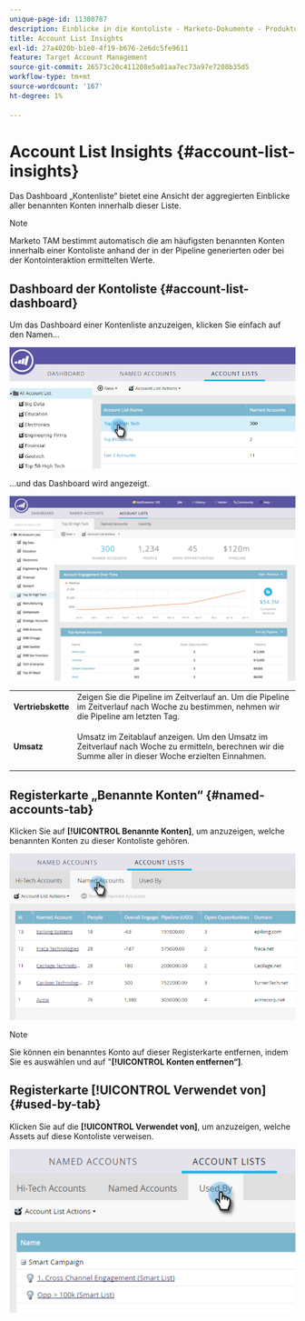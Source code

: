 ```yaml
---
unique-page-id: 11380787
description: Einblicke in die Kontoliste - Marketo-Dokumente - Produktdokumentation
title: Account List Insights
exl-id: 27a4020b-b1e0-4f19-b676-2e6dc5fe9611
feature: Target Account Management
source-git-commit: 26573c20c411208e5a01aa7ec73a97e7208b35d5
workflow-type: tm+mt
source-wordcount: '167'
ht-degree: 1%

---
```


# Account List Insights {#account-list-insights}

Das Dashboard „Kontenliste“ bietet eine Ansicht der aggregierten Einblicke aller benannten Konten innerhalb dieser Liste.

>[!NOTE]
>
>Marketo TAM bestimmt automatisch die am häufigsten benannten Konten innerhalb einer Kontoliste anhand der in der Pipeline generierten oder bei der Kontointeraktion ermittelten Werte.

## Dashboard der Kontoliste {#account-list-dashboard}

Um das Dashboard einer Kontenliste anzuzeigen, klicken Sie einfach auf den Namen…

![](assets/one-new.png)

…und das Dashboard wird angezeigt.

![](assets/two-new-1.png)

<table>
 <tbody>
  <tr>
   <td colspan="1"><strong><span class="uicontrol">Vertriebskette</span></strong></td>
   <td colspan="1">Zeigen Sie die Pipeline im Zeitverlauf an. Um die Pipeline im Zeitverlauf nach Woche zu bestimmen, nehmen wir die Pipeline am letzten Tag.</td>
  </tr>
  <tr>
   <td><strong><span class="uicontrol">Umsatz</span></strong></td>
   <td><p>Umsatz im Zeitablauf anzeigen. Um den Umsatz im Zeitverlauf nach Woche zu ermitteln, berechnen wir die Summe aller in dieser Woche erzielten Einnahmen.</p></td>
  </tr>
 </tbody>
</table>

## Registerkarte „Benannte Konten“ {#named-accounts-tab}

Klicken Sie auf **[!UICONTROL Benannte Konten]**, um anzuzeigen, welche benannten Konten zu dieser Kontoliste gehören.

![](assets/three-1.png)

>[!NOTE]
>
>Sie können ein benanntes Konto auf dieser Registerkarte entfernen, indem Sie es auswählen und auf &quot;**[!UICONTROL Konten entfernen“]**.

## Registerkarte [!UICONTROL Verwendet von] {#used-by-tab}

Klicken Sie auf die **[!UICONTROL Verwendet von]**, um anzuzeigen, welche Assets auf diese Kontoliste verweisen.

![](assets/four-2.png)
